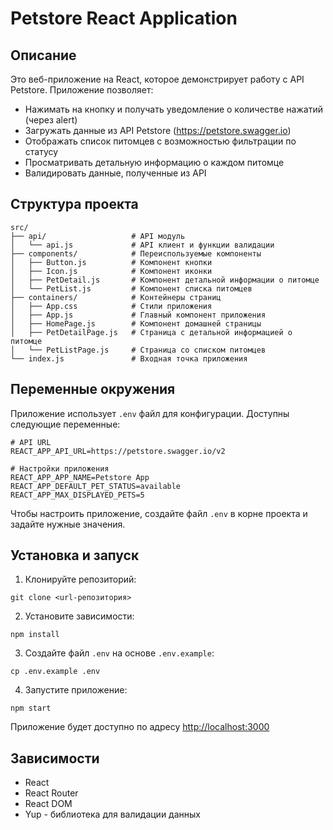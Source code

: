 # Petstore React Application

## Описание

Это веб-приложение на React, которое демонстрирует работу с API Petstore.
Приложение позволяет:

- Нажимать на кнопку и получать уведомление о количестве нажатий (через alert)
- Загружать данные из API Petstore (https://petstore.swagger.io)
- Отображать список питомцев с возможностью фильтрации по статусу
- Просматривать детальную информацию о каждом питомце
- Валидировать данные, полученные из API

## Структура проекта

```
src/
├── api/                   # API модуль
│   └── api.js             # API клиент и функции валидации
├── components/            # Переиспользуемые компоненты
│   ├── Button.js          # Компонент кнопки
│   ├── Icon.js            # Компонент иконки
│   ├── PetDetail.js       # Компонент детальной информации о питомце
│   └── PetList.js         # Компонент списка питомцев
├── containers/            # Контейнеры страниц
│   ├── App.css            # Стили приложения
│   ├── App.js             # Главный компонент приложения
│   ├── HomePage.js        # Компонент домашней страницы
│   ├── PetDetailPage.js   # Страница с детальной информацией о питомце
│   └── PetListPage.js     # Страница со списком питомцев
└── index.js               # Входная точка приложения
```

## Переменные окружения

Приложение использует `.env` файл для конфигурации. Доступны следующие переменные:

```
# API URL
REACT_APP_API_URL=https://petstore.swagger.io/v2

# Настройки приложения
REACT_APP_APP_NAME=Petstore App
REACT_APP_DEFAULT_PET_STATUS=available
REACT_APP_MAX_DISPLAYED_PETS=5
```

Чтобы настроить приложение, создайте файл `.env` в корне проекта и задайте нужные значения.

## Установка и запуск

1. Клонируйте репозиторий:

```
git clone <url-репозитория>
```

2. Установите зависимости:

```
npm install
```

3. Создайте файл `.env` на основе `.env.example`:

```
cp .env.example .env
```

4. Запустите приложение:

```
npm start
```

Приложение будет доступно по адресу [http://localhost:3000](http://localhost:3000)

## Зависимости

- React
- React Router
- React DOM
- Yup - библиотека для валидации данных
